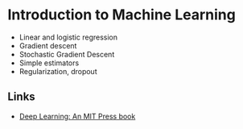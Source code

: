 # Introduction to Machine Learning

* Linear and logistic regression
* Gradient descent
* Stochastic Gradient Descent
* Simple estimators
* Regularization, dropout

## Links
* [Deep Learning: An MIT Press book](https://www.deeplearningbook.org/)
